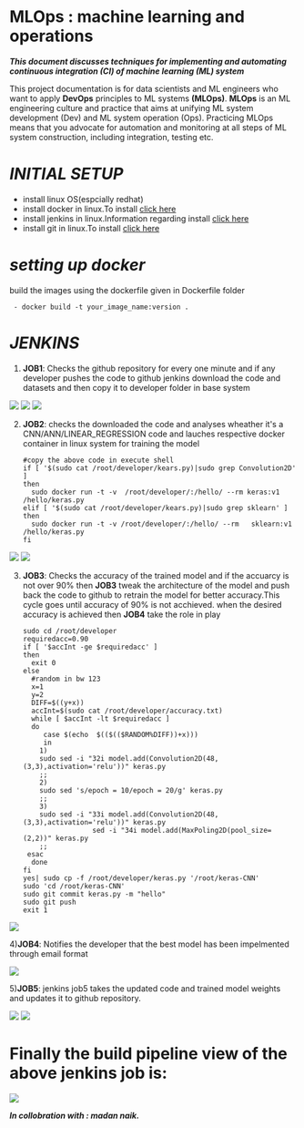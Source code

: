 # MLOps : machine learning and operations
***This document discusses techniques for implementing and automating continuous integration (CI) of machine learning (ML) system***  

This project documentation is for data scientists and ML engineers who want to apply **DevOps** principles to ML systems **(MLOps)**. **MLOps** is an ML engineering culture and practice that aims at unifying ML system development (Dev) and ML system operation (Ops). Practicing MLOps means that you advocate for automation and monitoring at all steps of ML system construction, including integration, testing etc.

# ***INITIAL SETUP***
 * install linux OS(espcially redhat) 
 * install docker in linux.To install [click here](https://docs.docker.com/engine/install/)
 * install jenkins in linux.Information regarding install [click here](https://www.jenkins.io/download/)
 * install git in linux.To install [click here](https://git-scm.com/download/linux)

# ***setting up docker***
 build the images using the dockerfile given in Dockerfile folder 
     
     - docker build -t your_image_name:version .
      
# ***JENKINS***  
1) **JOB1**:
Checks the github repository for every one minute and if any developer pushes the code to github jenkins download the code and datasets and then copy it to developer folder in base system 
   
![](screenshots/j11.png)
![](screenshots/j12.png)
![](screenshots/j13.png)


2) **JOB2**:
checks the downloaded the code and analyses wheather it's a CNN/ANN/LINEAR_REGRESSION code and lauches respective docker container in linux system for training the model

       #copy the above code in execute shell
       if [ '$(sudo cat /root/developer/kears.py)|sudo grep Convolution2D' ]
       then
         sudo docker run -t -v  /root/developer/:/hello/ --rm keras:v1 /hello/keras.py 
       elif [ '$(sudo cat /root/developer/kears.py)|sudo grep sklearn' ]
       then
         sudo docker run -t -v /root/developer/:/hello/ --rm   sklearn:v1 /hello/keras.py
       fi
![](screenshots/j21.png)
![](screenshots/j22.png)


3) **JOB3**:
Checks the accuracy of the trained model and if the accuarcy is not over 90% then **JOB3** tweak the architecture of the model and push back the code to github to retrain the model for  better accuracy.This cycle goes until accuracy of 90% is not acchieved.
when the desired accuracy is achieved then **JOB4** take the role in play
        
       sudo cd /root/developer
       requiredacc=0.90
       if [ '$accInt -ge $requiredacc' ]
       then 
         exit 0
       else
         #random in bw 123
         x=1
         y=2
         DIFF=$((y+x))
         accInt=$(sudo cat /root/developer/accuracy.txt)
         while [ $accInt -lt $requiredacc ] 
         do
            case $(echo  $(($(($RANDOM%DIFF))+x))) 
	        in
	       1)
	       sudo sed -i "32i model.add(Convolution2D(48,(3,3),activation='relu'))" keras.py
	       ;;
	       2)
	       sudo sed 's/epoch = 10/epoch = 20/g' keras.py
	       ;;
           3)
	       sudo sed -i "33i model.add(Convolution2D(48,(3,3),activation='relu'))" keras.py
                        sed -i "34i model.add(MaxPoling2D(pool_size=(2,2))" keras.py
	       ;;
	    esac	
         done
       fi
       yes| sudo cp -f /root/developer/keras.py '/root/keras-CNN'
       sudo 'cd /root/keras-CNN'
       sudo git commit keras.py -m "hello"
       sudo git push
       exit 1

![](screenshots/j31.png)


4)**JOB4**:
Notifies the developer that the best model has been impelmented through email format

![](screenshots/j41.png)

5)**JOB5**:
jenkins job5 takes the updated code and trained model weights and  updates it to github repository.

![](screenshots/j51.png)
![](screenshots/j51.png)



# Finally the build pipeline view of the above jenkins job is:
 
 
 ![](images/image1.png)



***In collobration with : madan naik.***
